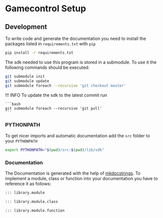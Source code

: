 # Gamecontrol Setup

## Development

To write code and generate the documentation you need to install the packages listed in `requirements.txt` with `pip`

```bash
pip install -r requirements.txt
```

The sdk needed to use this program is stored in a submodule. To use it the following commands should be executed:

```bash
git submodule init
git submodule update
git submodule foreach --recursive 'git checkout master'
```

!!! INFO
    To update the sdk to the latest commit run

    ```bash
    git submodule foreach --recursive 'git pull'
    ```

### PYTHONPATH
To get nicer imports and automatic documentation add the `src` folder to your `PYTHONPATH`

```bash
export PYTHONPATH="$(pwd)/src:$(pwd)/lib/sdk"
```

### Documentation

The Documentation is generated with the help of [mkdocstrings](https://mkdocstrings.github.io/#). To implement a module, class or function into your documentation you have to reference it as follows:

```md
::: library.module

::: library.module.class

::: library.module.function
```